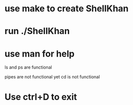 # use make to create ShellKhan

# run ./ShellKhan

# use man <command> for help

ls and ps are functional

pipes are not functional yet
cd is not functional

# Use ctrl+D to exit
